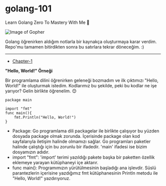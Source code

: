 # golang-101
Learn Golang Zero To Mastery With Me 🦋

![Image of Gopher](https://res.cloudinary.com/practicaldev/image/fetch/s--8-yHySDD--/c_imagga_scale,f_auto,fl_progressive,h_900,q_auto,w_1600/https://dev-to-uploads.s3.amazonaws.com/uploads/articles/db3m4zatbzjqhkb0v05c.jpg)

Golang öğrenirken aldığım notlarla bir kaynakça oluşturmaya karar verdim. Repo'mu tamamen bitirdikten sonra bu satırlara tekrar döneceğim. :)

--------

* [Chapter-1](https://github.com/beyza-alkis/golang-101/blob/master/chapter-1/main.go)

 **"Hello, World!" Örneği**
 
Bir programlama dilini öğrenirken geleneği bozmadım ve ilk çıktımızı "Hello, World!" ile oluşturmak istedim. Kodlarımız bu şekilde, peki bu kodlar ne işe yarıyor?
Gelin birlikte öğrenelim. 😊


```
package main

import "fmt"
func main(){
	fmt.Println("Hello, World!")
}
```

- Package: Go programlama dili packagelar ile birlikte çalışıyor bu yüzden dosyada package olmak zorunda. İçerisinde package olan kod sayfalarıyla iletişim halinde olmamızı sağlar. Go programları paketler halinde çalıştığı için bu zorunlu bir ifadedir. 'main' ifadesi ise bizim dosyamızın adıdır.
- import "fmt": 'import' terimi yazıldığı pakete başka bir paketten özellik eklemeye yarayan kütüphaneyi içe aktarır.
- func main(): Programımızın yürütülmesinin başladığı ana işlevdir. Süslü parantezlerin içerisine yazdığımız fmt kütüphanesinin Println metodu ile "Hello, World!" yazdırıyoruz. 
